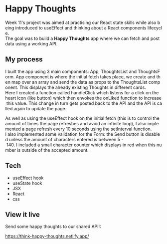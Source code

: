 # Happy Thoughts

Week 11's project was aimed at practising our React state skills while also being introduced to useEffect and thinking about a React components lifecycle.
The goal was to build a **Happy Thoughts** app where we can fetch and post data using a working API.

## My process

I built the app using 3 main components: App, ThoughtsList and ThoughtsForm. App component is where the initial fetch takes place, we create and then map over an array and send the data as props to the ThoughtsList component. This displays the already existing Thoughts in different cards.
Here I created a function called handleClick which listens for a click on the heart icon (like button) which then envokes the onLiked function to increase this value. This change in turn gets posted back to the API and the API is called again to update the page.

As well as using the useEffect hook on the initial fetch (this is to control the amount of times the page refreshes and avoid an infinite loop), I also implemented a page refresh every 10 seconds using the setInterval function.
I also implemented some validation for the Form: the Send button is disabled unless the amount of characters entered is between 5 - 140. I included a small character counter which displays in red when this number is outside of the accepted amount.

## Tech

- useEffect hook
- useState hook
- JSX
- React
- css

## View it live

Send some happy thoughts to our shared API!:

https://think-happy-thoughts.netlify.app/

